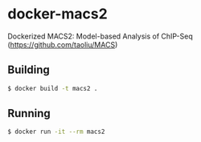 # docker-macs2

Dockerized MACS2: Model-based Analysis of ChIP-Seq (https://github.com/taoliu/MACS)

## Building

```bash
$ docker build -t macs2 .
```

## Running

```bash
$ docker run -it --rm macs2
```

